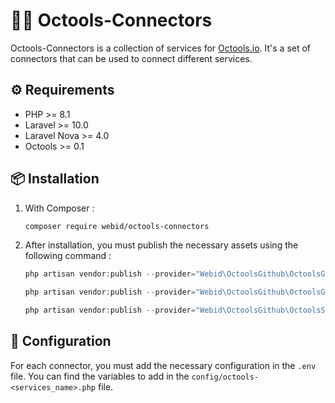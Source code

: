 # 🐙🔧 Octools-Connectors

Octools-Connectors is a collection of services for [Octools.io](https://octools.io/). It's a set of connectors that can be used to connect different services.

## ⚙️ Requirements

- PHP >= 8.1
- Laravel >= 10.0
- Laravel Nova >= 4.0
- Octools >= 0.1

## 📦 Installation

1. With Composer :

    ```bash
    composer require webid/octools-connectors
    ```

2. After installation, you must publish the necessary assets using the following command :

    ```php
    php artisan vendor:publish --provider="Webid\OctoolsGithub\OctoolsGithubServiceProvider "
    ```

    ```php
    php artisan vendor:publish --provider="Webid\OctoolsGithub\OctoolsGryzzlyServiceProvider"
    ```
   
    ```php
    php artisan vendor:publish --provider="Webid\OctoolsGithub\OctoolsSlackServiceProvider"
    ```

## 📝 Configuration

For each connector, you must add the necessary configuration in the `.env` file. You can find the variables to add in the `config/octools-<services_name>.php` file.


